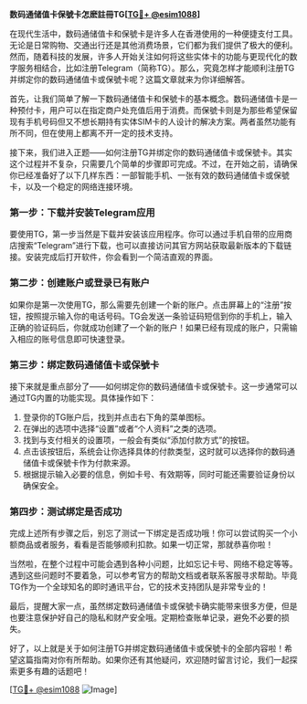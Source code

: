 **数码通储值卡保號卡怎麽註冊TG[[TG💪+ @esim1088](https://t.me/s/esim1088)]**

在现代生活中，数码通储值卡和保號卡是许多人在香港使用的一种便捷支付工具。无论是日常购物、交通出行还是其他消费场景，它们都为我们提供了极大的便利。然而，随着科技的发展，许多人开始关注如何将这些实体卡的功能与更现代化的数字服务相结合，比如注册Telegram（简称TG）。那么，究竟怎样才能顺利注册TG并绑定你的数码通储值卡或保號卡呢？这篇文章就来为你详细解答。

首先，让我们简单了解一下数码通储值卡和保號卡的基本概念。数码通储值卡是一种预付卡，用户可以在指定商户处充值后用于消费。而保號卡则是为那些希望保留现有手机号码但又不想长期持有实体SIM卡的人设计的解决方案。两者虽然功能有所不同，但在使用上都离不开一定的技术支持。

接下来，我们进入正题——如何注册TG并绑定你的数码通储值卡或保號卡。其实这个过程并不复杂，只需要几个简单的步骤即可完成。不过，在开始之前，请确保你已经准备好了以下几样东西：一部智能手机、一张有效的数码通储值卡或保號卡，以及一个稳定的网络连接环境。

### 第一步：下载并安装Telegram应用

要使用TG，第一步当然是下载并安装该应用程序。你可以通过手机自带的应用商店搜索“Telegram”进行下载，也可以直接访问其官方网站获取最新版本的下载链接。安装完成后打开软件，你会看到一个简洁直观的界面。

### 第二步：创建账户或登录已有账户

如果你是第一次使用TG，那么需要先创建一个新的账户。点击屏幕上的“注册”按钮，按照提示输入你的电话号码。TG会发送一条验证码短信到你的手机上，输入正确的验证码后，你就成功创建了一个新的账户！如果已经有现成的账户，只需输入相应的账号信息即可快速登录。

### 第三步：绑定数码通储值卡或保號卡

接下来就是重点部分了——如何绑定你的数码通储值卡或保號卡。这一步通常可以通过TG内置的功能实现。具体操作如下：

1. 登录你的TG账户后，找到并点击右下角的菜单图标。
2. 在弹出的选项中选择“设置”或者“个人资料”之类的选项。
3. 找到与支付相关的设置项，一般会有类似“添加付款方式”的按钮。
4. 点击该按钮后，系统会让你选择具体的付款类型，这时就可以选择你的数码通储值卡或保號卡作为付款来源。
5. 根据提示输入必要的信息，例如卡号、有效期等，同时可能还需要验证身份以确保安全。

### 第四步：测试绑定是否成功

完成上述所有步骤之后，别忘了测试一下绑定是否成功哦！你可以尝试购买一个小额商品或者服务，看看是否能够顺利扣款。如果一切正常，那就恭喜你啦！

当然啦，在整个过程中可能会遇到各种小问题，比如忘记卡号、网络不稳定等等。遇到这些问题时不要着急，可以参考官方的帮助文档或者联系客服寻求帮助。毕竟TG作为一个全球知名的即时通讯平台，它的技术支持团队是非常专业的！

最后，提醒大家一点，虽然绑定数码通储值卡或保號卡确实能带来很多方便，但是也要注意保护好自己的隐私和财产安全哦。定期检查账单记录，避免不必要的损失。

好了，以上就是关于如何注册TG并绑定数码通储值卡或保號卡的全部内容啦！希望这篇指南对你有所帮助。如果你还有其他疑问，欢迎随时留言讨论，我们一起探索更多有趣的话题吧！

[[TG💪+ @esim1088](https://t.me/s/esim1088) ![Image](https://i.postimg.cc/4NQfJmqS/Snipaste-2025-05-13-00-14-12.png)]